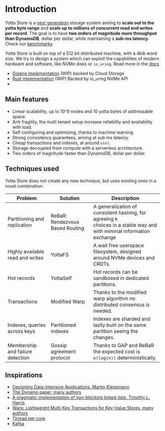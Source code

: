 # Introduction
Yotta Store is a [next generation]() storage system aiming to **scale out to the yotta byte range** 
and **scale up to millions of concurrent read and writes per record**. 
The goal is to have **two orders of magnitude more throughput than DynamoDB**, 
dollar per dollar, while maintaining a **sub-ms latency**. 
Check our [benchmarks](docs/10_benchmarks/benchmarks.md)

Yotta Store is built on top of a 512 bit distributed machine, with a 4kib word size.
We try to design a system which can exploit the capabilities of
modern hardware and software, like  NVMe disks or `io_uring`. 
Read more in the [docs](docs/README.md)

- [Golang implementation](https://github.com/yottaStore/golang) (WIP) backed by Cloud Storage
- [Rust implementation](https://github.com/yottaStore/rust) (WIP) Backed by io_uring NVMe API
- 
## Main features

- Linear scalability, up to 10^9 nodes and 10 yotta bytes of addressable space.
- Anti fragility, the multi tenant setup increase reliability and availability with load.
- Self configuring and optimizing, thanks to machine learning
- Strong consistency guarantees, aiming at sub ms latency.
- Cheap transactions and indexes, at around `o(n)`.
- Storage decoupled from compute with a serverless architecture.
- Two orders of magnitude faster than DynamoDB, dollar per dollar.


## Techniques used

Yotta Store does not create any new technique, but uses existing ones in a novel combination:

| Problem                          | Solution                        | Description                                                                                                               |
|----------------------------------|---------------------------------|---------------------------------------------------------------------------------------------------------------------------|
| Partitioning and replication     | ReBaR: Rendezvous Based Routing | A generalization of consistent hashing, for agreeing k <br/>choices in a stable way and with minimal information exchange |
| Highly available read and writes | YottaFS                         | A wait free userspace filesystem, designed around NVMe devices and CRDTs.                                                 |
| Hot records                      | YottaSelf                       | Hot records can be sandboxed in dedicated partitions.                                                                     |
| Transactions                     | Modified Warp                   | Thanks to the modified warp algorithm no distributed consensus is needed.                                                 |
| Indexes, queries across keys     | Partitioned indexes             | Indexes are sharded and lazily built on the same partition seeing the changes.                                            |
| Membership and failure detection | Gossip agreement protocol       | Thanks to GAP and ReBaR the expected cost is `o(log(n))` deterministically.                                               |


## Inspirations

- [Designing Data-Intensive Applications, Martin Kleppmann](https://www.oreilly.com/library/view/designing-data-intensive-applications/9781491903063/)
- [The Dynamo paper, many authors](https://www.allthingsdistributed.com/files/amazon-dynamo-sosp2007.pdf)
- [A pragmatic implementation of non-blocking linked-lists, Timothy L. Harris](https://timharris.uk/papers/2001-disc.pdf)
- [Warp: Lightweight Multi-Key Transactions for Key-Value Stores, many authors](https://arxiv.org/pdf/1509.07815.pdf)
- [Thread per core](https://helda.helsinki.fi/bitstream/handle/10138/313642/tpc_ancs19.pdf)
- [Kafka](https://docs.confluent.io/platform/current/kafka/design.html)


